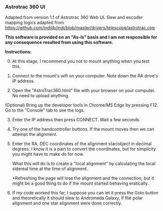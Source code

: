 ### Astrotrac 360 UI

Adapted from version 1.1 of Astrotrac 360 Web UI. Slew and encoder mapping logics adapted from https://github.com/indilib/indi/blob/master/drivers/telescope/astrotrac.cpp

**This software is provided on an "As-Is" basis and I am not responsible for any consequence resulted from using this software.**

**Instructions:**

 

0. At this stage, I recommend you not to mount anything when you test this.

 

1. Connect to the mount's wifi on your computer. Note down the RA drive's IP address. 

 

2. Open the "AstroTrac360.html" file with your browser on your computer. No need to upload anything.

 

(Optional) Bring up the developer tools in Chrome/MS Edge by pressing F12. Go to the "Console" tab to see the logs.

 

3. Enter the IP address then press CONNECT. Wait a few seconds.

 

4. Try one of the handcontroller buttons. If the mount moves then we can attempt the alignment.

 

5. Enter the RA, DEC coordinates of the alignment star/object in decimal degrees. I know it is a pain to convert the coordinates, but for simplicity you might have to make do for now.

    What this will do is to create a "local alignment" by calculating the local sidereal time at the time of alignment.

    *Refreshing the page will lose the alignment and the connection, but it might be a good thing to do if the mount started behaving eratically. 

 

6. If my code worked this far, I suppose you can let it press the Goto button and theoretically it should slew to Andromeda Galaxy, if the polar alignment and one star alignment were done correctly.
